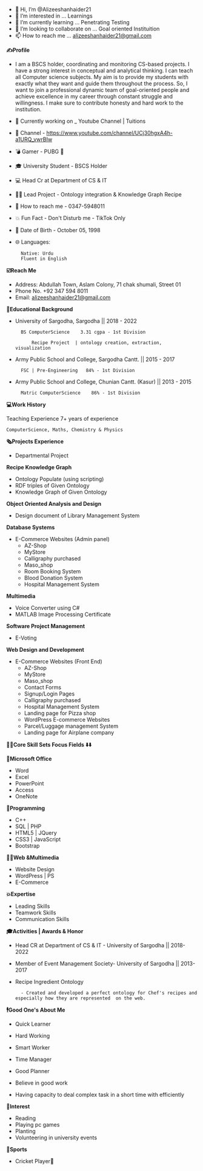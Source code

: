 - 👋 Hi, I’m @Alizeeshanhaider21
- 👀 I’m interested in ... Learnings
- 🌱 I’m currently learning ... Penetrating Testing
- 💞️ I’m looking to collaborate on ... Goal oriented Instituition
- 📫 How to reach me ... alizeeshanhaider21@gmail.com

**✍️Profile**

- I am a BSCS holder, coordinating and monitoring CS-based projects. I have a strong interest in conceptual and analytical thinking. I can teach all Computer science subjects. My aim is to provide my students with exactly what they want and guide them throughout the process.  So, I want to join a professional dynamic team of goal-oriented people and
achieve excellence in my career through constant struggle and willingness. I make sure to contribute honesty and hard work to the institution.

- 📱 Currently working on _ Youtube Channel | Tuitions
- 🔔 Channel - https://www.youtube.com/channel/UCj30hgxA4h-a1URQ_vwrBIw 
- 💣 Gamer - PUBG 🔫 
- 🎓 University Student - BSCS Holder 
- 💻 Head Cr at Department of CS & IT 
- 👨‍💻 Lead Project - Ontology integration & Knowledge Graph Recipe 
- 💬 How to reach me - 0347-5948011 
- 💥 Fun Fact - Don't Disturb me - TikTok Only
- 🎂 Date of Birth - October 05, 1998
- 🌐 Languages:
        
        Native: Urdu
        Fluent in English

**☑️Reach Me**

- Address:
        Abdullah Town, Aslam Colony, 71 chak shumali, Street 01
- Phone No.
        +92 347 594 8011
- Email:
        alizeeshanhaider21@gmail.com


**📙Educational Background**

- University of Sargodha, Sargodha  ||  2018 - 2022   
        
        BS ComputerScience    3.31 cgpa - 1st Division
    
            Recipe Project  | ontology creation, extraction, visualization

- Army Public School and College, Sargodha Cantt.  ||  2015 - 2017   
        
        FSC | Pre-Engineering   84% - 1st Division

- Army Public School and College, Chunian Cantt. (Kasur)  ||  2013 - 2015   
        
        Matric ComputerScience    86% - 1st Division

**💻Work History**

Teaching Experience
7+ years of experience 

    ComputerScience, Maths, Chemistry & Physics

**🗞Projects Experience**

- Departmental Project

**Recipe Knowledge Graph**

- Ontology Populate (using scripting)         
- RDF triples of Given Ontology
- Knowledge Graph of Given Ontology

**Object Oriented Analysis and Design**

- Design document of Library Management System

**Database Systems**

- E-Commerce Websites (Admin panel)
    - AZ-Shop
    - MyStore  
    - Calligraphy purchased    
    - Maso_shop
    - Room Booking System    
    - Blood Donation System    
    - Hospital Management System

**Multimedia**

- Voice Converter using C#                
- MATLAB Image Processing Certificate

**Software Project Management**

- E-Voting 

**Web Design and Development**

- E-Commerce Websites (Front End)
     - AZ-Shop       
     - MyStore         
     - Maso_shop       
     - Contact Forms                    
     - Signup/Login Pages
     - Calligraphy purchased      
     - Hospital Management System
     - Landing page for Pizza shop            
     - WordPress E-commerce Websites
     - Parcel/Luggage management System 
     - Landing page for Airplane company  

**👨‍💻Core Skill Sets Focus Fields ⬇️⬇️**

**📔Microsoft Office**

- Word
- Excel
- PowerPoint
- Access
- OneNote

**💾Programming**

- C++
- SQL | PHP
- HTML5 | JQuery
- CSS3 | JavaScript
- Bootstrap

**👨‍💻Web &Multimedia**

- Website Design
- WordPress | PS
- E-Commerce

**💥Expertise**

- Leading Skills
- Teamwork Skills
- Communication Skills

**🎓Activities | Awards & Honor**

- Head CR at Department of CS & IT - University of Sargodha  ||  2018-2022                                                           

- Member of Event Management Society- University of Sargodha  || 2013-2017                                

- Recipe Ingredient Ontology

        - Created and developed a perfect ontology for Chef's recipes and especially how they are represented  on the web.

**🕴️Good One's About Me**

- Quick Learner

- Hard Working

- Smart Worker

- Time Manager

- Good Planner

- Believe in good work

- Having capacity to deal complex task in a short time with efficiently


**🎍Interest**

- Reading
- Playing pc games
- Planting
- Volunteering in university events

**🏏Sports**
- Cricket Player🥇








<!---
Alizeeshanhaider21/Alizeeshanhaider21 is a ✨ special ✨ repository because its `README.md` (this file) appears on your GitHub profile.
You can click the Preview link to take a look at your changes.
--->

